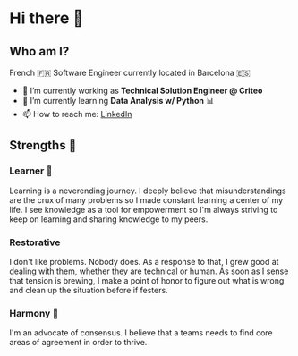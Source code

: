 # Hi there 👋

## Who am I?
French :fr: Software Engineer currently located in Barcelona :es:

- 🔭 I’m currently working as **Technical Solution Engineer @ Criteo**
- 🌱 I’m currently learning **Data Analysis w/ Python** :bar_chart:
- 📫 How to reach me: [LinkedIn](https://www.linkedin.com/in/dillarm/)

## Strengths :muscle:

### Learner :book:

Learning is a neverending journey.
I deeply believe that misunderstandings are the crux of many problems so I made constant learning a center of my life.
I see knowledge as a tool for empowerment so I'm always striving to keep on learning and sharing knowledge to my peers.

### Restorative

I don't like problems. Nobody does. As a response to that, I grew good at dealing with them, whether they are technical or human.
As soon as I sense that tension is brewing, I make a point of honor to figure out what is wrong and clean up the situation before if festers.

### Harmony :cherry_blossom:

I'm an advocate of consensus. I believe that a teams needs to find core areas of agreement in order to thrive.
